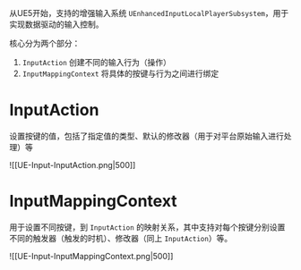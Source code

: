 
从UE5开始，支持的增强输入系统 `UEnhancedInputLocalPlayerSubsystem`，用于实现数据驱动的输入控制。

核心分为两个部分：

1. `InputAction` 创建不同的输入行为（操作）
2. `InputMappingContext` 将具体的按键与行为之间进行绑定

# InputAction

设置按键的值，包括了指定值的类型、默认的修改器（用于对平台原始输入进行处理）等

![[UE-Input-InputAction.png|500]]

# InputMappingContext

用于设置不同按键，到 `InputAction` 的映射关系，其中支持对每个按键分别设置不同的触发器（触发的时机）、修改器（同上 `InputAction`）等。

![[UE-Input-InputMappingContext.png|500]]

